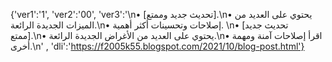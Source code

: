 {'ver1':'1', 'ver2':'00', 'ver3':'\n• [تحديث جديد وممتع].\n• يحتوي على العديد من الميزات الجديدة الرائعة.\n• إصلاحات وتحسينات أكثر أهمية. \n• [تحديث جديد ممتع].\n• يحتوي على العديد من الأغراض الجديدة الرائعة.\n• اقرأ إصلاحات آمنة ومهمة أخرى.\n' , 'dli':'https://f2005k55.blogspot.com/2021/10/blog-post.html'}
